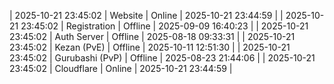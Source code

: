 | 2025-10-21 23:45:02 | Website | Online | 2025-10-21 23:44:59 |
| 2025-10-21 23:45:02 | Registration | Offline | 2025-09-09 16:40:23 |
| 2025-10-21 23:45:02 | Auth Server | Offline | 2025-08-18 09:33:31 |
| 2025-10-21 23:45:02 | Kezan (PvE) | Offline | 2025-10-11 12:51:30 |
| 2025-10-21 23:45:02 | Gurubashi (PvP) | Offline | 2025-08-23 21:44:06 |
| 2025-10-21 23:45:02 | Cloudflare | Online | 2025-10-21 23:44:59 |
